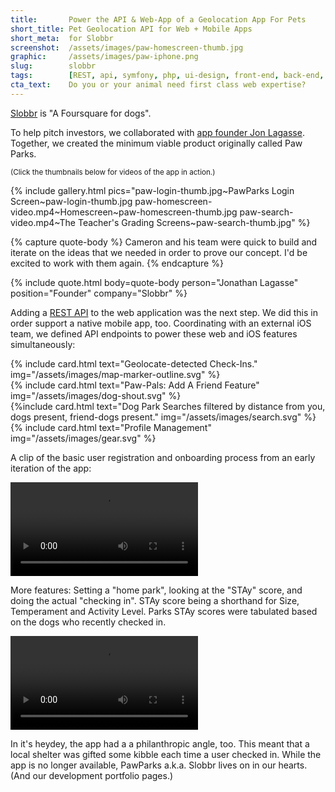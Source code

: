 ```yaml
---
title:       Power the API & Web-App of a Geolocation App For Pets
short_title: Pet Geolocation API for Web + Mobile Apps
short_meta:  for Slobbr
screenshot:  /assets/images/paw-homescreen-thumb.jpg
graphic:     /assets/images/paw-iphone.png
slug:        slobbr
tags:        [REST, api, symfony, php, ui-design, front-end, back-end, data-scraping]
cta_text:    Do you or your animal need first class web expertise?
---
```


[Slobbr][product-hunt] is "A Foursquare for dogs".

To help pitch investors, we collaborated with [app founder Jon
Lagasse][netcapital]. Together, we created the minimum viable product originally
called Paw Parks.

<small>(Click the thumbnails below for videos of the app in action.)</small>

{% include gallery.html pics="paw-login-thumb.jpg~PawParks Login Screen~paw-login-thumb.jpg
paw-homescreen-video.mp4~Homescreen~paw-homescreen-thumb.jpg
paw-search-video.mp4~The Teacher's Grading Screens~paw-search-thumb.jpg" %}

{% capture quote-body %}
Cameron and his team were quick to build and iterate on the ideas that we needed
in order to prove our concept. I'd be excited to work with them again.
{% endcapture %}

{% include quote.html
  body=quote-body
  person="Jonathan Lagasse" position="Founder"
  company="Slobbr" %}


Adding a [REST API][rest] to the web application was the next step. We did this
in order support a native mobile app, too. Coordinating with an external iOS
team, we defined API endpoints to power these web and iOS features
simultaneously:

<div class="uk-grid uk-grid-width-medium-1-2" data-uk-grid-margin data-uk-grid-match>
  <div>{% include card.html text="Geolocate-detected Check-Ins."
    img="/assets/images/map-marker-outline.svg" %}</div>

  <div>{% include card.html text="Paw-Pals: Add A Friend Feature"
    img="/assets/images/dog-shout.svg" %}</div>

  <div>{%include card.html text="Dog Park Searches filtered by distance from you, dogs present, friend-dogs present."
    img="/assets/images/search.svg" %}</div>

  <div>{% include card.html text="Profile Management"
    img="/assets/images/gear.svg" %}</div>
</div>

A clip of the basic user registration and onboarding process from an early
iteration of the app:

<video autoplay controls class="uk-margin-large uk-align-center">
   <source src="/assets/images/paw-app-main.webm" type="video/webm">
</video>

More features: Setting a "home park", looking at the "STAy" score, and doing the
actual "checking in". STAy score being a shorthand for Size, Temperament and
Activity Level. Parks STAy scores were tabulated based on the dogs who recently
checked in.

<video autoplay controls class="uk-margin-large uk-align-center">
   <source src="/assets/images/paw-app-check-in.webm" type="video/webm">
</video>

In it's heydey, the app had a a philanthropic angle, too. This meant that a
local shelter was gifted some kibble each time a user checked in. While the app
is no longer available, PawParks a.k.a. Slobbr lives on in our hearts. (And our
development portfolio pages.)


[product-hunt]: https://www.producthunt.com/posts/slobbr
[netcapital]: https://netcapital.com/companies/slobbr
[rest]: https://stackoverflow.com/questions/671118/what-exactly-is-restful-programming
